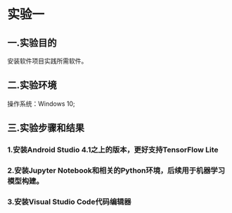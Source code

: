 # 实验一
## 一.实验目的<br>
安装软件项目实践所需软件。<br>
## 二.实验环境<br>
操作系统：Windows 10;<br>
## 三.实验步骤和结果<br>
### 1.安装Android Studio 4.1之上的版本，更好支持TensorFlow Lite<br>
### 2.安装Jupyter Notebook和相关的Python环境，后续用于机器学习模型构建。<br>
### 3.安装Visual Studio Code代码编辑器<br>
